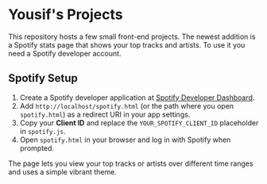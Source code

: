 # Yousif's Projects

This repository hosts a few small front-end projects. The newest addition is a Spotify stats page that shows your top tracks and artists. To use it you need a Spotify developer account.

## Spotify Setup
1. Create a Spotify developer application at [Spotify Developer Dashboard](https://developer.spotify.com/).
2. Add `http://localhost/spotify.html` (or the path where you open `spotify.html`) as a redirect URI in your app settings.
3. Copy your **Client ID** and replace the `YOUR_SPOTIFY_CLIENT_ID` placeholder in `spotify.js`.
4. Open `spotify.html` in your browser and log in with Spotify when prompted.

The page lets you view your top tracks or artists over different time ranges and uses a simple vibrant theme.
